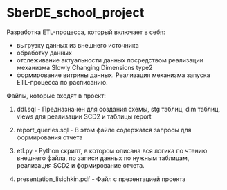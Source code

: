 # SberDE_school_project


Разработка ETL-процесса, который включает в себя:
- выгрузку данных из внешнего источника
- обработку данных
- отслеживание актуальности данных посредством реализации механизма Slowly Changing Dimensions type2
- формирование витрины данных.
Реализация механизма запуска ETL-процесса по расписанию.


Файлы, которые входят в проект:
1) ddl.sql - Предназначен для создания схемы, stg таблиц, dim таблиц, views для реализации SCD2 и таблицы report

2) report_queries.sql - В этом файле содержатся запросы для формирования отчета

3) etl.py - Python скрипт, в котором описана вся логика по чтению внешнего файла, по записи данных по нужным таблицам, реализация SCD2 и формирование отчета.

4) presentation_lisichkin.pdf - Файл с презентацией проекта

